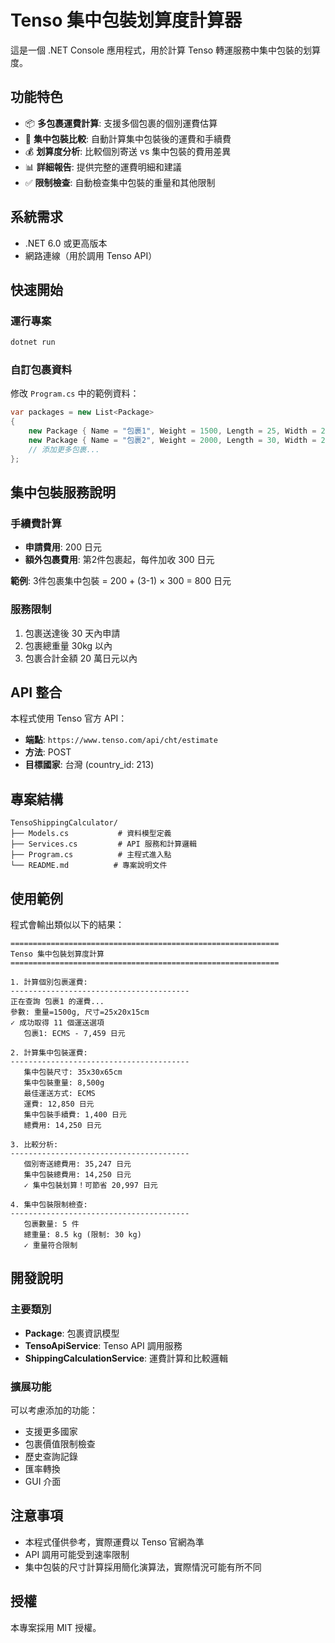 # Tenso 集中包裝划算度計算器

這是一個 .NET Console 應用程式，用於計算 Tenso 轉運服務中集中包裝的划算度。

## 功能特色

- 📦 **多包裹運費計算**: 支援多個包裹的個別運費估算
- 🔄 **集中包裝比較**: 自動計算集中包裝後的運費和手續費
- 💰 **划算度分析**: 比較個別寄送 vs 集中包裝的費用差異
- 📊 **詳細報告**: 提供完整的運費明細和建議
- ✅ **限制檢查**: 自動檢查集中包裝的重量和其他限制

## 系統需求

- .NET 6.0 或更高版本
- 網路連線（用於調用 Tenso API）

## 快速開始

### 運行專案

```bash
dotnet run
```

### 自訂包裹資料

修改 `Program.cs` 中的範例資料：

```csharp
var packages = new List<Package>
{
    new Package { Name = "包裹1", Weight = 1500, Length = 25, Width = 20, Height = 15 },
    new Package { Name = "包裹2", Weight = 2000, Length = 30, Width = 25, Height = 10 },
    // 添加更多包裹...
};
```

## 集中包裝服務說明

### 手續費計算
- **申請費用**: 200 日元
- **額外包裹費用**: 第2件包裹起，每件加收 300 日元

**範例**: 3件包裹集中包裝 = 200 + (3-1) × 300 = 800 日元

### 服務限制
1. 包裹送達後 30 天內申請
2. 包裹總重量 30kg 以內
3. 包裹合計金額 20 萬日元以內

## API 整合

本程式使用 Tenso 官方 API：
- **端點**: `https://www.tenso.com/api/cht/estimate`
- **方法**: POST
- **目標國家**: 台灣 (country_id: 213)

## 專案結構

```
TensoShippingCalculator/
├── Models.cs           # 資料模型定義
├── Services.cs         # API 服務和計算邏輯
├── Program.cs          # 主程式進入點
└── README.md          # 專案說明文件
```

## 使用範例

程式會輸出類似以下的結果：

```
============================================================
Tenso 集中包裝划算度計算
============================================================

1. 計算個別包裹運費:
----------------------------------------
正在查詢 包裹1 的運費...
參數: 重量=1500g, 尺寸=25x20x15cm
✓ 成功取得 11 個運送選項
   包裹1: ECMS - 7,459 日元

2. 計算集中包裝運費:
----------------------------------------
   集中包裝尺寸: 35x30x65cm
   集中包裝重量: 8,500g
   最佳運送方式: ECMS
   運費: 12,850 日元
   集中包裝手續費: 1,400 日元
   總費用: 14,250 日元

3. 比較分析:
----------------------------------------
   個別寄送總費用: 35,247 日元
   集中包裝總費用: 14,250 日元
   ✓ 集中包裝划算！可節省 20,997 日元

4. 集中包裝限制檢查:
----------------------------------------
   包裹數量: 5 件
   總重量: 8.5 kg (限制: 30 kg)
   ✓ 重量符合限制
```

## 開發說明

### 主要類別

- **Package**: 包裹資訊模型
- **TensoApiService**: Tenso API 調用服務
- **ShippingCalculationService**: 運費計算和比較邏輯

### 擴展功能

可以考慮添加的功能：
- 支援更多國家
- 包裹價值限制檢查
- 歷史查詢記錄
- 匯率轉換
- GUI 介面

## 注意事項

- 本程式僅供參考，實際運費以 Tenso 官網為準
- API 調用可能受到速率限制
- 集中包裝的尺寸計算採用簡化演算法，實際情況可能有所不同

## 授權

本專案採用 MIT 授權。

